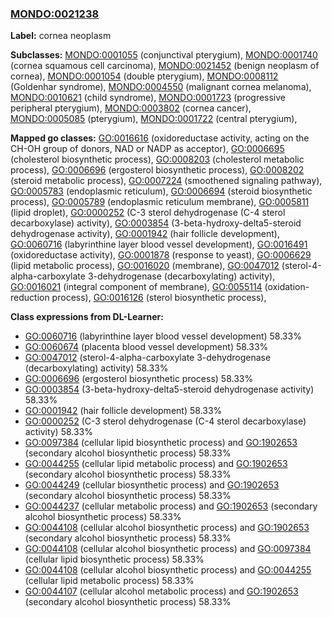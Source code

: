 
### [MONDO:0021238](http://purl.obolibrary.org/obo/MONDO_0021238)
**Label:** cornea neoplasm

**Subclasses:** [MONDO:0001055](http://purl.obolibrary.org/obo/MONDO_0001055) (conjunctival pterygium), [MONDO:0001740](http://purl.obolibrary.org/obo/MONDO_0001740) (cornea squamous cell carcinoma), [MONDO:0021452](http://purl.obolibrary.org/obo/MONDO_0021452) (benign neoplasm of cornea), [MONDO:0001054](http://purl.obolibrary.org/obo/MONDO_0001054) (double pterygium), [MONDO:0008112](http://purl.obolibrary.org/obo/MONDO_0008112) (Goldenhar syndrome), [MONDO:0004550](http://purl.obolibrary.org/obo/MONDO_0004550) (malignant cornea melanoma), [MONDO:0010621](http://purl.obolibrary.org/obo/MONDO_0010621) (child syndrome), [MONDO:0001723](http://purl.obolibrary.org/obo/MONDO_0001723) (progressive peripheral pterygium), [MONDO:0003802](http://purl.obolibrary.org/obo/MONDO_0003802) (cornea cancer), [MONDO:0005085](http://purl.obolibrary.org/obo/MONDO_0005085) (pterygium), [MONDO:0001722](http://purl.obolibrary.org/obo/MONDO_0001722) (central pterygium), 

**Mapped go classes:** [GO:0016616](http://purl.obolibrary.org/obo/GO_0016616) (oxidoreductase activity, acting on the CH-OH group of donors, NAD or NADP as acceptor), [GO:0006695](http://purl.obolibrary.org/obo/GO_0006695) (cholesterol biosynthetic process), [GO:0008203](http://purl.obolibrary.org/obo/GO_0008203) (cholesterol metabolic process), [GO:0006696](http://purl.obolibrary.org/obo/GO_0006696) (ergosterol biosynthetic process), [GO:0008202](http://purl.obolibrary.org/obo/GO_0008202) (steroid metabolic process), [GO:0007224](http://purl.obolibrary.org/obo/GO_0007224) (smoothened signaling pathway), [GO:0005783](http://purl.obolibrary.org/obo/GO_0005783) (endoplasmic reticulum), [GO:0006694](http://purl.obolibrary.org/obo/GO_0006694) (steroid biosynthetic process), [GO:0005789](http://purl.obolibrary.org/obo/GO_0005789) (endoplasmic reticulum membrane), [GO:0005811](http://purl.obolibrary.org/obo/GO_0005811) (lipid droplet), [GO:0000252](http://purl.obolibrary.org/obo/GO_0000252) (C-3 sterol dehydrogenase (C-4 sterol decarboxylase) activity), [GO:0003854](http://purl.obolibrary.org/obo/GO_0003854) (3-beta-hydroxy-delta5-steroid dehydrogenase activity), [GO:0001942](http://purl.obolibrary.org/obo/GO_0001942) (hair follicle development), [GO:0060716](http://purl.obolibrary.org/obo/GO_0060716) (labyrinthine layer blood vessel development), [GO:0016491](http://purl.obolibrary.org/obo/GO_0016491) (oxidoreductase activity), [GO:0001878](http://purl.obolibrary.org/obo/GO_0001878) (response to yeast), [GO:0006629](http://purl.obolibrary.org/obo/GO_0006629) (lipid metabolic process), [GO:0016020](http://purl.obolibrary.org/obo/GO_0016020) (membrane), [GO:0047012](http://purl.obolibrary.org/obo/GO_0047012) (sterol-4-alpha-carboxylate 3-dehydrogenase (decarboxylating) activity), [GO:0016021](http://purl.obolibrary.org/obo/GO_0016021) (integral component of membrane), [GO:0055114](http://purl.obolibrary.org/obo/GO_0055114) (oxidation-reduction process), [GO:0016126](http://purl.obolibrary.org/obo/GO_0016126) (sterol biosynthetic process), 

**Class expressions from DL-Learner:**

- [GO:0060716](http://purl.obolibrary.org/obo/GO_0060716) (labyrinthine layer blood vessel development) 58.33%
- [GO:0060674](http://purl.obolibrary.org/obo/GO_0060674) (placenta blood vessel development) 58.33%
- [GO:0047012](http://purl.obolibrary.org/obo/GO_0047012) (sterol-4-alpha-carboxylate 3-dehydrogenase (decarboxylating) activity) 58.33%
- [GO:0006696](http://purl.obolibrary.org/obo/GO_0006696) (ergosterol biosynthetic process) 58.33%
- [GO:0003854](http://purl.obolibrary.org/obo/GO_0003854) (3-beta-hydroxy-delta5-steroid dehydrogenase activity) 58.33%
- [GO:0001942](http://purl.obolibrary.org/obo/GO_0001942) (hair follicle development) 58.33%
- [GO:0000252](http://purl.obolibrary.org/obo/GO_0000252) (C-3 sterol dehydrogenase (C-4 sterol decarboxylase) activity) 58.33%
- [GO:0097384](http://purl.obolibrary.org/obo/GO_0097384) (cellular lipid biosynthetic process) and [GO:1902653](http://purl.obolibrary.org/obo/GO_1902653) (secondary alcohol biosynthetic process) 58.33%
- [GO:0044255](http://purl.obolibrary.org/obo/GO_0044255) (cellular lipid metabolic process) and [GO:1902653](http://purl.obolibrary.org/obo/GO_1902653) (secondary alcohol biosynthetic process) 58.33%
- [GO:0044249](http://purl.obolibrary.org/obo/GO_0044249) (cellular biosynthetic process) and [GO:1902653](http://purl.obolibrary.org/obo/GO_1902653) (secondary alcohol biosynthetic process) 58.33%
- [GO:0044237](http://purl.obolibrary.org/obo/GO_0044237) (cellular metabolic process) and [GO:1902653](http://purl.obolibrary.org/obo/GO_1902653) (secondary alcohol biosynthetic process) 58.33%
- [GO:0044108](http://purl.obolibrary.org/obo/GO_0044108) (cellular alcohol biosynthetic process) and [GO:1902653](http://purl.obolibrary.org/obo/GO_1902653) (secondary alcohol biosynthetic process) 58.33%
- [GO:0044108](http://purl.obolibrary.org/obo/GO_0044108) (cellular alcohol biosynthetic process) and [GO:0097384](http://purl.obolibrary.org/obo/GO_0097384) (cellular lipid biosynthetic process) 58.33%
- [GO:0044108](http://purl.obolibrary.org/obo/GO_0044108) (cellular alcohol biosynthetic process) and [GO:0044255](http://purl.obolibrary.org/obo/GO_0044255) (cellular lipid metabolic process) 58.33%
- [GO:0044107](http://purl.obolibrary.org/obo/GO_0044107) (cellular alcohol metabolic process) and [GO:1902653](http://purl.obolibrary.org/obo/GO_1902653) (secondary alcohol biosynthetic process) 58.33%


